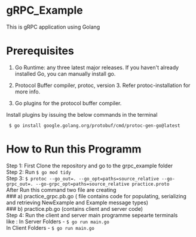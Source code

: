 # gRPC_Example
This is gRPC application using Golang

# Prerequisites 

1. Go Runtime: any three latest major releases. If you haven't already installed Go, you can manually install go.<br /> 

2. Protocol Buffer compiler, protoc, version 3. Refer protoc-installation for more info. <br />

3. Go plugins for the protocol buffer compiler. <br />

Install plugins by issuing the below commands in the terminal <br />

`` $ go install google.golang.org/protobuf/cmd/protoc-gen-go@latest`` <br />


# How to Run this Programm
Step 1: First Clone the repository and go to the grpc_example folder <br />
Step 2: Run `` $ go mod tidy `` <br />
Step 3: `` $ protoc --go_out=. --go_opt=paths=source_relative --go-grpc_out=. --go-grpc_opt=paths=source_relative practice.proto `` <br />
    After Run this command two file are creating <br />
    ### a) practice_grpc.pb.go ( file contains code for populating, serializing and retrieving NewExample and Example message types)<br />
    ### b) practice.pb.go (contains client and server code)<br />
 Step 4: Run the client and server main programme sepearte terminals<br />
    like : In Server Folders - `` $ go run main.go ``<br />
           In Client Folders - `` $ go run main.go ``<br />
           
    
